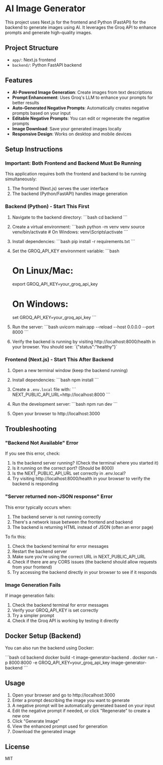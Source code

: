 # AI Image Generator

This project uses Next.js for the frontend and Python (FastAPI) for the backend to generate images using AI. It leverages the Groq API to enhance prompts and generate high-quality images.

## Project Structure

- `app/`: Next.js frontend
- `backend/`: Python FastAPI backend

## Features

- **AI-Powered Image Generation**: Create images from text descriptions
- **Prompt Enhancement**: Uses Groq's LLM to enhance your prompts for better results
- **Auto-Generated Negative Prompts**: Automatically creates negative prompts based on your input
- **Editable Negative Prompts**: You can edit or regenerate the negative prompts
- **Image Download**: Save your generated images locally
- **Responsive Design**: Works on desktop and mobile devices

## Setup Instructions

### Important: Both Frontend and Backend Must Be Running

This application requires both the frontend and backend to be running simultaneously:

1. The frontend (Next.js) serves the user interface
2. The backend (Python/FastAPI) handles image generation

### Backend (Python) - Start This First

1. Navigate to the backend directory:
   \`\`\`bash
   cd backend
   \`\`\`

2. Create a virtual environment:
   \`\`\`bash
   python -m venv venv
   source venv/bin/activate  # On Windows: venv\Scripts\activate
   \`\`\`

3. Install dependencies:
   \`\`\`bash
   pip install -r requirements.txt
   \`\`\`

4. Set the GROQ_API_KEY environment variable:
   \`\`\`bash
   # On Linux/Mac:
   export GROQ_API_KEY=your_groq_api_key
   
   # On Windows:
   set GROQ_API_KEY=your_groq_api_key
   \`\`\`

5. Run the server:
   \`\`\`bash
   uvicorn main:app --reload --host 0.0.0.0 --port 8000
   \`\`\`

6. Verify the backend is running by visiting http://localhost:8000/health in your browser. You should see: \`{"status":"healthy"}\`

### Frontend (Next.js) - Start This After Backend

1. Open a new terminal window (keep the backend running)

2. Install dependencies:
   \`\`\`bash
   npm install
   \`\`\`

3. Create a `.env.local` file with:
   \`\`\`
   NEXT_PUBLIC_API_URL=http://localhost:8000
   \`\`\`

4. Run the development server:
   \`\`\`bash
   npm run dev
   \`\`\`

5. Open your browser to http://localhost:3000

## Troubleshooting

### "Backend Not Available" Error

If you see this error, check:

1. Is the backend server running? (Check the terminal where you started it)
2. Is it running on the correct port? (Should be 8000)
3. Is the NEXT_PUBLIC_API_URL set correctly in .env.local?
4. Try visiting http://localhost:8000/health in your browser to verify the backend is responding

### "Server returned non-JSON response" Error

This error typically occurs when:

1. The backend server is not running correctly
2. There's a network issue between the frontend and backend
3. The backend is returning HTML instead of JSON (often an error page)

To fix this:

1. Check the backend terminal for error messages
2. Restart the backend server
3. Make sure you're using the correct URL in NEXT_PUBLIC_API_URL
4. Check if there are any CORS issues (the backend should allow requests from your frontend)
5. Try accessing the backend directly in your browser to see if it responds

### Image Generation Fails

If image generation fails:

1. Check the backend terminal for error messages
2. Verify your GROQ_API_KEY is set correctly
3. Try a simpler prompt
4. Check if the Groq API is working by testing it directly

## Docker Setup (Backend)

You can also run the backend using Docker:

\`\`\`bash
cd backend
docker build -t image-generator-backend .
docker run -p 8000:8000 -e GROQ_API_KEY=your_groq_api_key image-generator-backend
\`\`\`

## Usage

1. Open your browser and go to http://localhost:3000
2. Enter a prompt describing the image you want to generate
3. A negative prompt will be automatically generated based on your input
4. Edit the negative prompt if needed, or click "Regenerate" to create a new one
5. Click "Generate Image"
6. View the enhanced prompt used for generation
7. Download the generated image

## License

MIT
